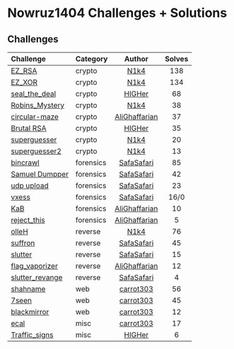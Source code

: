 # Nowruz1404 Challenges + Solutions

## Challenges

|     Challenge      |  Category  |    Author    | Solves |
|:-------------------|:-----------|:------------:|:------:|
| [EZ_RSA](crypto/EZ_RSA)             |   crypto   | [N1k4](https://github.com/mheidari98)     |  138   |
| [EZ_XOR](crypto/EZ_XOR)             |   crypto   | [N1k4](https://github.com/mheidari98)     |  134   |
| [seal_the_deal](crypto/seal_the_deal)      |   crypto   | [HIGHer](https://github.com/HIGH0101)    |   68   |
| [Robins_Mystery](crypto/Robins_Mystery)     |   crypto   | [N1k4](https://github.com/mheidari98)     |   38   |
| [circular-maze](crypto/circular-maze)      |   crypto   | [AliGhaffarian](https://github.com/AliGhaffarian)|   37   |
| [Brutal RSA](crypto/Brutal%20RSA)         |   crypto   | [HIGHer](https://github.com/HIGH0101)    |   35   |
| [superguesser](crypto/superguesser)       |   crypto   | [N1k4](https://github.com/mheidari98)     |   20   |
| [superguesser2](crypto/superguesser2)      |   crypto   | [N1k4](https://github.com/mheidari98)     |   13   |
| [bincrawl](forensics/bincrawl)           | forensics  | [SafaSafari](https://github.com/SafaSafari)  |   85   |
| [Samuel Dumpper](forensics/Samuel%20Dumpper)     | forensics  | [SafaSafari](https://github.com/SafaSafari)  |   42   |
| [udp upload](forensics/udp%20upload)         | forensics  | [SafaSafari](https://github.com/SafaSafari)  |   23   |
| [vxess](forensics/vxess)              | forensics  | [SafaSafari](https://github.com/SafaSafari)  |  16/0  |
| [KaB](forensics/KaB)                | forensics  | [AliGhaffarian](https://github.com/AliGhaffarian)|   10   |
| [reject_this](forensics/reject_this)        | forensics  | [AliGhaffarian](https://github.com/AliGhaffarian)|    5   |
| [olleH](reverse/olleH)              |  reverse   | [N1k4](https://github.com/mheidari98)     |   76   |
| [suffron](reverse/suffron)            |  reverse   | [SafaSafari](https://github.com/SafaSafari)  |   45   |
| [slutter](reverse/slutter)            |  reverse   | [SafaSafari](https://github.com/SafaSafari)  |   15   |
| [flag_vaporizer](reverse/flag_vaporizer)     |  reverse   | [AliGhaffarian](https://github.com/AliGhaffarian)|   12   |
| [slutter_revange](reverse/slutter_revange)    |  reverse   | [SafaSafari](https://github.com/SafaSafari)  |    4   |
| [shahname](web/shahname)           |    web     | [carrot303](https://github.com/carrot303)   |   56   |
| [7seen](web/7seen)              |    web     | [carrot303](https://github.com/carrot303)   |   45   |
| [blackmirror](web/blackmirror)        |    web     | [carrot303](https://github.com/carrot303)   |   12   |
| [ecal](misc/ecal)               |    misc    | [carrot303](https://github.com/carrot303)   |   17   |
| [Traffic_signs](misc/Traffic_signs)      |    misc    | [HIGHer](https://github.com/HIGH0101)    |    6   |

